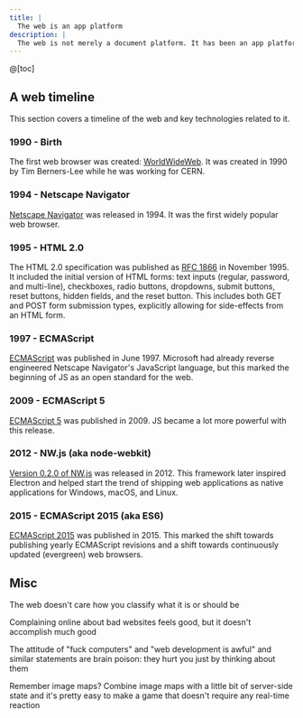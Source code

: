 ```yaml
---
title: |
  The web is an app platform
description: |
  The web is not merely a document platform. It has been an app platform for nearly its entirely life. I discuss the history of the web and my thoughts about why the web as an app platform has been incredible.
---
```


@[toc]

## A web timeline

This section covers a timeline of the web and key technologies related to it.

### 1990 - Birth

The first web browser was created: [WorldWideWeb](https://www.mozilla.org/en-US/firefox/browsers/browser-history/). It was created in 1990 by Tim Berners-Lee while he was working for CERN.

### 1994 - Netscape Navigator

[Netscape Navigator](https://www.mozilla.org/en-US/firefox/browsers/browser-history/) was released in 1994. It was the first widely popular web browser.

### 1995 - HTML 2.0

The HTML 2.0 specification was published as [RFC 1866](https://datatracker.ietf.org/doc/html/rfc1866) in November 1995. It included the initial version of HTML forms: text inputs (regular, password, and multi-line), checkboxes, radio buttons, dropdowns, submit buttons, reset buttons, hidden fields, and the reset button. This includes both GET and POST form submission types, explicitly allowing for side-effects from an HTML form.

### 1997 - ECMAScript

[ECMAScript](https://en.wikipedia.org/wiki/JavaScript#The_rise_of_JScript) was published in June 1997. Microsoft had already reverse engineered Netscape Navigator's JavaScript language, but this marked the beginning of JS as an open standard for the web.

### 2009 - ECMAScript 5

[ECMAScript 5](https://www.ecma-international.org/publications-and-standards/standards/ecma-262/) was published in 2009. JS became a lot more powerful with this release.

### 2012 - NW.js (aka node-webkit)

[Version 0.2.0 of NW.js](https://github.com/nwjs/nw.js/releases/tag/v0.2.0) was released in 2012. This framework later inspired Electron and helped start the trend of shipping web applications as native applications for Windows, macOS, and Linux.

### 2015 - ECMAScript 2015 (aka ES6)

[ECMAScript 2015](https://262.ecma-international.org/6.0/) was published in 2015. This marked the shift towards publishing yearly ECMAScript revisions and a shift towards continuously updated (evergreen) web browsers.

## Misc


The web doesn't care how you classify what it is or should be

Complaining online about bad websites feels good, but it doesn't accomplish much good

The attitude of "fuck computers" and "web development is awful" and similar statements are brain poison: they hurt you just by thinking about them

Remember image maps? Combine image maps with a little bit of server-side state and it's pretty easy to make a game that doesn't require any real-time reaction
